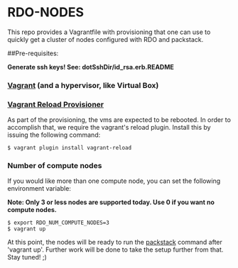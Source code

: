 # RDO-NODES

This repo provides a Vagrantfile with provisioning that one can use to quickly
get a cluster of nodes configured with RDO and packstack.

##Pre-requisites:

**Generate ssh keys! See: dotSshDir/id_rsa.erb.README**

### [Vagrant][0] (and a hypervisor, like Virtual Box)

### [Vagrant Reload Provisioner][1]

As part of the provisioning, the vms are expected to be rebooted. In order to accomplish that,
we require the vagrant's reload plugin. Install this by issuing the following command:

    $ vagrant plugin install vagrant-reload

### Number of compute nodes

If you would like more than one compute node, you can set the following environment variable:

**Note: Only 3 or less nodes are supported today. Use 0 if you want no compute nodes.**

    $ export RDO_NUM_COMPUTE_NODES=3
    $ vagrant up

At this point, the nodes will be ready to run the [packstack][2] command after 'vagrant up'.
Further work will be done to take the setup further from that. Stay tuned! ;)

[0]: https://www.vagrantup.com/ "Vagrant"
[1]: https://github.com/aidanns/vagrant-reload "Vagrant Reload"
[2]: https://openstack.redhat.com/Quickstart "Packstack"
